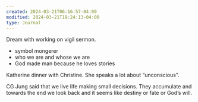 ```yaml
---
created: 2024-03-21T06:16:57-04:00
modified: 2024-03-21T19:24:13-04:00
type: Journal
---
```


Dream with working on vigil sermon. 

- symbol mongerer 
- who we are and whose we are
- God made man because he loves stories

Katherine dinner with Christine. She speaks a lot about “unconscious”. 

CG Jung said that we live life making small decisions. They accumulate and towards the end we look back and it seems like destiny or fate or God’s will.
